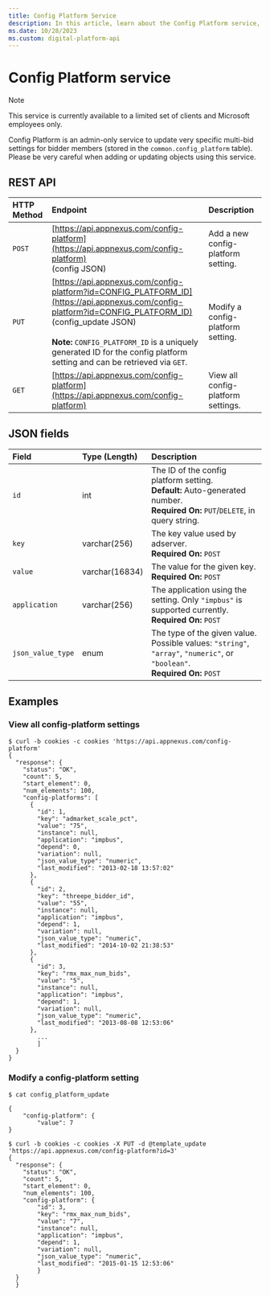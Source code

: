 ```yaml
---
title: Config Platform Service
description: In this article, learn about the Config Platform service, their JSON fields, and REST API with thorough examples.
ms.date: 10/28/2023
ms.custom: digital-platform-api
---
```


# Config Platform service

> [!NOTE]
> This service is currently available to a limited set of clients and Microsoft employees only.

Config Platform is an admin-only service to update very specific multi-bid settings for bidder members (stored in the `common.config_platform` table). Please be very careful when adding or updating objects using this service.

## REST API

| HTTP Method | Endpoint | Description |
|:---|:---|:---|
| `POST` | [https://api.appnexus.com/config-platform](https://api.appnexus.com/config-platform)<br>(config JSON) | Add a new config-platform setting. |
| `PUT` | [https://api.appnexus.com/config-platform?id=CONFIG_PLATFORM_ID](https://api.appnexus.com/config-platform?id=CONFIG_PLATFORM_ID)<br>(config_update JSON)<br><br>**Note:** `CONFIG_PLATFORM_ID` is a uniquely generated ID for the config platform setting and can be retrieved via `GET`. | Modify a config-platform setting. |
| `GET` | [https://api.appnexus.com/config-platform](https://api.appnexus.com/config-platform) | View all config-platform settings. |

## JSON fields

| Field | Type (Length) | Description |
|:---|:---|:---|
| `id` | int | The ID of the config platform setting.<br>**Default:** Auto-generated number.<br>**Required On:** `PUT`/`DELETE`, in query string. |
| `key` | varchar(256) | The key value used by adserver.<br>**Required On:** `POST` |
| `value` | varchar(16834) | The value for the given key.<br>**Required On:** `POST` |
| `application` | varchar(256) | The application using the setting. Only `"impbus"` is supported currently.<br>**Required On:** `POST` |
| `json_value_type` | enum | The type of the given value. Possible values: `"string"`, `"array"`, `"numeric"`, or `"boolean"`.<br>**Required On:** `POST` |

## Examples

### View all config-platform settings

```
$ curl -b cookies -c cookies 'https://api.appnexus.com/config-platform'
{
  "response": {
    "status": "OK",
    "count": 5,
    "start_element": 0,
    "num_elements": 100,
    "config-platforms": [
      {
        "id": 1,
        "key": "admarket_scale_pct",
        "value": "75",
        "instance": null,
        "application": "impbus",
        "depend": 0,
        "variation": null,
        "json_value_type": "numeric",
        "last_modified": "2013-02-18 13:57:02"
      },
      {
        "id": 2,
        "key": "threepe_bidder_id",
        "value": "55",
        "instance": null,
        "application": "impbus",
        "depend": 1,
        "variation": null,
        "json_value_type": "numeric",
        "last_modified": "2014-10-02 21:38:53"
      },
      {
        "id": 3,
        "key": "rmx_max_num_bids",
        "value": "5",
        "instance": null,
        "application": "impbus",
        "depend": 1,
        "variation": null,
        "json_value_type": "numeric",
        "last_modified": "2013-08-08 12:53:06"
      },
        ...
        ]
  }
}
```

### Modify a config-platform setting

```
$ cat config_platform_update

{
    "config-platform": {
        "value": 7
}
```

```
$ curl -b cookies -c cookies -X PUT -d @template_update 'https://api.appnexus.com/config-platform?id=3'
{
  "response": {
    "status": "OK",
    "count": 5,
    "start_element": 0,
    "num_elements": 100,
    "config-platform": {
        "id": 3,
        "key": "rmx_max_num_bids",
        "value": "7",
        "instance": null,
        "application": "impbus",
        "depend": 1,
        "variation": null,
        "json_value_type": "numeric",
        "last_modified": "2015-01-15 12:53:06"
        }
  }
  }
```
